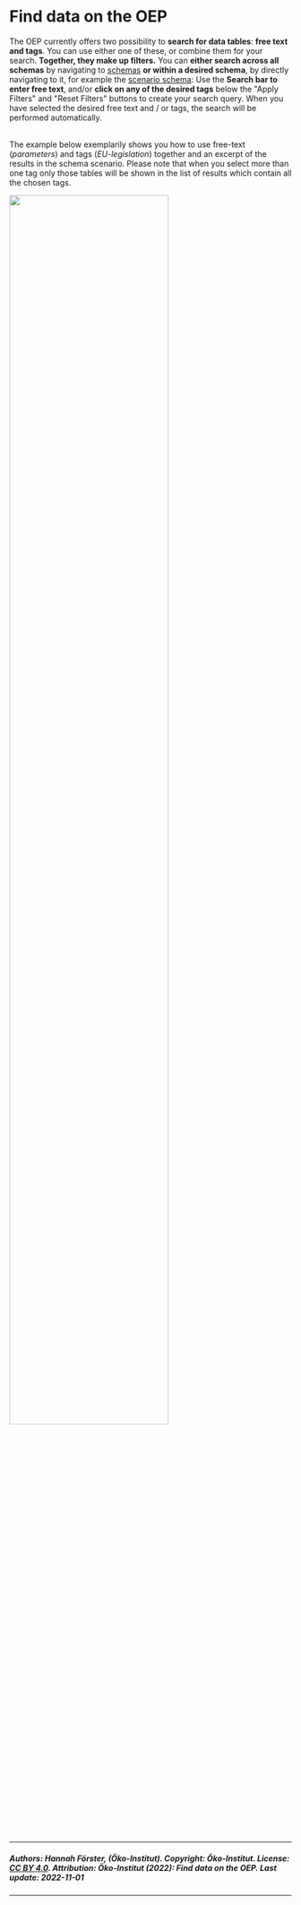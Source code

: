 # Find data on the OEP

The OEP currently offers two possibility to **search for data tables**: **free text and tags**. You can use either one of these, or combine them for your search. **Together, they make up filters.** You can **either search across all schemas** by navigating to [schemas](https://openenergy-platform.org/dataedit/schemas)
**or within a desired schema**, by directly navigating to it, for example the [scenario schema](https://openenergy-platform.org/dataedit/view/scenario):  Use the **Search bar to enter free text**, and/or **click on any of the desired tags** below the "Apply Filters" and "Reset Filters" buttons to create your search query. When you have selected the desired free text and / or tags, the search will be performed automatically. <br><br>

The example below exemplarily shows you how to use free-text (*parameters*) and tags (*EU-legislation*) together and an excerpt of the results in the schema scenario. Please note that when you select more than one tag only those tables will be shown in the list of results which contain all the chosen tags.

[<img src="https://openenergy-platform.org/media/image/2022/09/grafik.png" width="75%">](https://openenergy-platform.org/dataedit/view/scenario?query=parameters&tags=271)

---
##### Authors: Hannah Förster, (Öko-Institut). Copyright: Öko-Institut. License: [CC BY 4.0](https://creativecommons.org/licenses/by/4.0/deed.en). Attribution: Öko-Institut (2022): Find data on the OEP. Last update: 2022-11-01
---